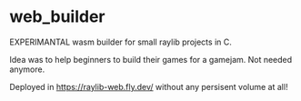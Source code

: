 # web_builder
EXPERIMANTAL wasm builder for small raylib projects in C.

Idea was to help beginners to build their games for a gamejam. Not needed anymore.

Deployed in https://raylib-web.fly.dev/ without any persisent volume at all!
